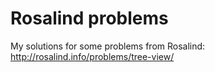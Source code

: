 # Rosalind problems
My solutions for some problems from Rosalind: http://rosalind.info/problems/tree-view/
